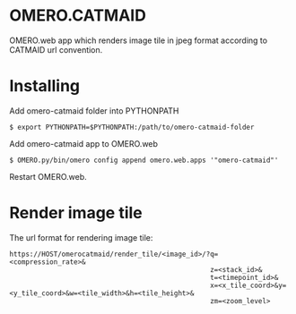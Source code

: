 # OMERO.CATMAID
OMERO.web app which renders image tile in jpeg format according to CATMAID url convention.

# Installing
Add omero-catmaid folder into PYTHONPATH
```
$ export PYTHONPATH=$PYTHONPATH:/path/to/omero-catmaid-folder
```
Add omero-catmaid app to OMERO.web
```
$ OMERO.py/bin/omero config append omero.web.apps '"omero-catmaid"'
```
Restart OMERO.web.

# Render image tile
The url format for rendering image tile:
```
https://HOST/omerocatmaid/render_tile/<image_id>/?q=<compression_rate>&
                                                  z=<stack_id>&
                                                  t=<timepoint_id>&
                                                  x=<x_tile_coord>&y=<y_tile_coord>&w=<tile_width>&h=<tile_height>&
                                                  zm=<zoom_level>
```


